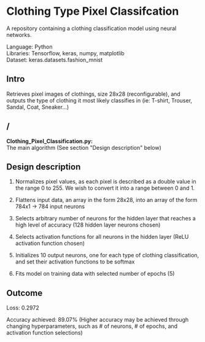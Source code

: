# Clothing Type Pixel Classifcation

A repository containing a clothing classification model using neural networks.

Language: Python  
Libraries: Tensorflow, keras, numpy, matplotlib  
Dataset: keras.datasets.fashion_mnist

## Intro

Retrieves pixel images of clothings, size 28x28 (reconfigurable), and outputs the type of clothing it most likely classifies in (ie: T-shirt, Trouser, Sandal, Coat, Sneaker...)

## /

**Clothing_Pixel_Classification.py:**  
The main algorithm (See section "Design description" below)

## Design description

1) Normalizes pixel values, as each pixel is described as a double value in the range 0 to 255. We wish to convert it into a range between 0 and 1.

2) Flattens input data, an array in the form 28x28, into an array of the form 784x1 -> 784 input neurons

3) Selects arbitrary number of neurons for the hidden layer that reaches a high level of accuracy (128 hidden layer neurons chosen)

4) Selects activation functions for all neurons in the hidden layer (ReLU activation function chosen)

5) Initializes 10 output neurons, one for each type of clothing classification, and set their activation functions to be softmax

6) Fits model on training data with selected number of epochs (5)

## Outcome

Loss: 0.2972

Accuracy achieved: 89.07% (Higher accuracy may be achieved through changing hyperparameters, such as # of neurons, # of epochs, and activation function selections)
